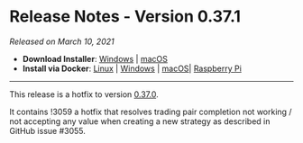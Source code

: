 # Release Notes - Version 0.37.1



_Released on March 10, 2021_

- **Download Installer**: [Windows](https://dist.hummingbot.io/hummingbot_v0.37.1_setup.exe) | [macOS](https://dist.hummingbot.io/hummingbot_v0.37.1.dmg)
- **Install via Docker**: [Linux](/installation/docker/#linuxubuntu) | [Windows](/installation/docker/#windows) | [macOS](/installation/docker/#macos)| [Raspberry Pi](/installation/raspberry-pi/#install-via-docker)

---

This release is a hotfix to version [0.37.0](/release-notes/0.37.0/).

It contains !3059 a hotfix that resolves trading pair completion not working / not accepting any value when creating a new strategy as described in GitHub issue #3055.
